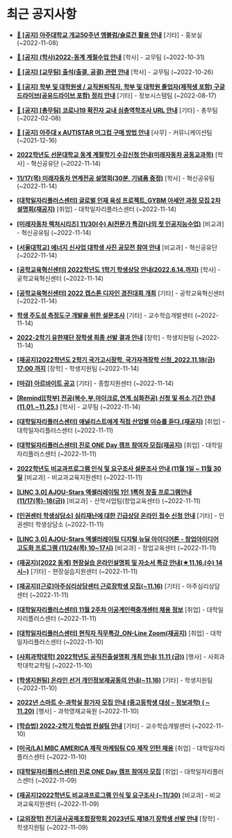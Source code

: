 # 최근 공지사항

* **[📌 [공지] 아주대학교 개교50주년 엠블럼/슬로건 활용 안내](http://ajou.ac.kr/kr/ajou/notice.do?mode=view&amp;articleNo=206180&amp;article.offset=0&amp;articleLimit=30)**
 [기타] - 홍보실 (~2022-11-08)

* **[📌 [공지] (학사)2022-동계 계절수업 안내](http://ajou.ac.kr/kr/ajou/notice.do?mode=view&amp;articleNo=205702&amp;article.offset=0&amp;articleLimit=30)**
 [학사] - 교무팀 (~2022-10-31)

* **[📌 [공지] [교무팀] 출석(출결, 공결) 관련 안내](http://ajou.ac.kr/kr/ajou/notice.do?mode=view&amp;articleNo=205552&amp;article.offset=0&amp;articleLimit=30)**
 [학사] - 교무팀 (~2022-10-26)

* **[📌 [공지] 학부 및 대학원생 / 교직원퇴직자, 학부 및 대학원 졸업자(제적생 포함) 구글드라이브(공유드라이브 포함) 정리 안내](http://ajou.ac.kr/kr/ajou/notice.do?mode=view&amp;articleNo=202858&amp;article.offset=0&amp;articleLimit=30)**
 [기타] - 정보시스템팀 (~2022-08-17)

* **[📌 [공지] [총무팀] 코로나19 확진자 교내 심층역학조사 URL 안내](http://ajou.ac.kr/kr/ajou/notice.do?mode=view&amp;articleNo=180493&amp;article.offset=0&amp;articleLimit=30)**
 [기타] - 총무팀 (~2022-02-08)

* **[📌 [공지] 아주대 x AUTISTAR 머그컵 구매 방법 안내](http://ajou.ac.kr/kr/ajou/notice.do?mode=view&amp;articleNo=147976&amp;article.offset=0&amp;articleLimit=30)**
 [사무] - 커뮤니케이션팀 (~2021-12-16)

* **[2022학년도 선문대학교 동계 계절학기 수강신청 안내(미래자동차 공동교과목)](http://ajou.ac.kr/kr/ajou/notice.do?mode=view&amp;articleNo=206445&amp;article.offset=0&amp;articleLimit=30)**
 [학사] - 혁신공유단 (~2022-11-14)

* **[11/17(목) 미래자동차 연계전공 설명회(30분, 기념품 증정)](http://ajou.ac.kr/kr/ajou/notice.do?mode=view&amp;articleNo=206437&amp;article.offset=0&amp;articleLimit=30)**
 [학사] - 혁신공유팀 (~2022-11-14)

* **[[대학일자리플러스센터] 글로벌 인재 육성 프로젝트_GYBM 아세안 과정 모집 2차 설명회(재공지)](http://ajou.ac.kr/kr/ajou/notice.do?mode=view&amp;articleNo=206436&amp;article.offset=0&amp;articleLimit=30)**
 [취업] - 대학일자리플러스센터 (~2022-11-14)

* **[[미래자동차 렉처시리즈] 11/30(수) AI전문가 특강(나의 첫 인공지능수업)](http://ajou.ac.kr/kr/ajou/notice.do?mode=view&amp;articleNo=206432&amp;article.offset=0&amp;articleLimit=30)**
 [비교과] - 혁신공유팀 (~2022-11-14)

* **[[서울대학교] 에너지 신사업 대학생 사진 공모전 참여 안내](http://ajou.ac.kr/kr/ajou/notice.do?mode=view&amp;articleNo=206431&amp;article.offset=0&amp;articleLimit=30)**
 [비교과] - 혁신공유단 (~2022-11-14)

* **[[공학교육혁신센터] 2022학년도 1학기 학생상담 안내(2022.6.14.까지)](http://ajou.ac.kr/kr/ajou/notice.do?mode=view&amp;articleNo=206423&amp;article.offset=0&amp;articleLimit=30)**
 [학사] - 공학교육혁신센터 (~2022-11-14)

* **[[공학교육혁신센터] 2022 캡스톤 디자인 경진대회 개최](http://ajou.ac.kr/kr/ajou/notice.do?mode=view&amp;articleNo=206422&amp;article.offset=0&amp;articleLimit=30)**
 [기타] - 공학교육혁신센터 (~2022-11-14)

* **[학생 주도성 측정도구 개발을 위한 설문조사](http://ajou.ac.kr/kr/ajou/notice.do?mode=view&amp;articleNo=206416&amp;article.offset=0&amp;articleLimit=30)**
 [기타] - 교수학습개발센터 (~2022-11-14)

* **[2022-2학기 유한재단 장학생 최종 선발 결과 안내](http://ajou.ac.kr/kr/ajou/notice.do?mode=view&amp;articleNo=206411&amp;article.offset=0&amp;articleLimit=30)**
 [장학] - 학생지원팀 (~2022-11-14)

* **[[재공지]2022학년도 2학기 국가고시장학, 국가자격장학 신청_2022.11.18(금) 17:00 까지](http://ajou.ac.kr/kr/ajou/notice.do?mode=view&amp;articleNo=206409&amp;article.offset=0&amp;articleLimit=30)**
 [장학] - 학생지원팀 (~2022-11-14)

* **[[마감] 아르바이트 공고](http://ajou.ac.kr/kr/ajou/notice.do?mode=view&amp;articleNo=206408&amp;article.offset=0&amp;articleLimit=30)**
 [기타] - 종합지원센터 (~2022-11-14)

* **[[Remind][학부] 전공(복수,부,마이크로,연계,심화전공) 신청 및 취소 기간 안내 (11.01.~11.25.)](http://ajou.ac.kr/kr/ajou/notice.do?mode=view&amp;articleNo=206405&amp;article.offset=0&amp;articleLimit=30)**
 [학사] - 교무팀 (~2022-11-14)

* **[[대학일자리플러스센터] 애널리스트에게 직접 산업별 이슈를 듣다.(재공지)](http://ajou.ac.kr/kr/ajou/notice.do?mode=view&amp;articleNo=206345&amp;article.offset=0&amp;articleLimit=30)**
 [취업] - 대학일자리플러스센터 (~2022-11-11)

* **[[대학일자리플러스센터] 진로 ONE Day 캠프 참여자 모집(재공지)](http://ajou.ac.kr/kr/ajou/notice.do?mode=view&amp;articleNo=206344&amp;article.offset=0&amp;articleLimit=30)**
 [취업] - 대학일자리플러스센터 (~2022-11-11)

* **[2022학년도 비교과프로그램 인식 및 요구조사 설문조사 안내 (11월 1일 ~ 11월 30일](http://ajou.ac.kr/kr/ajou/notice.do?mode=view&amp;articleNo=206342&amp;article.offset=0&amp;articleLimit=30)**
 [비교과] - 비교과교육지원센터 (~2022-11-11)

* **[[LINC 3.0] AJOU-Stars 액셀러레이팅 1인 1특허 창출 프로그램안내(11/17(목)-18(금))](http://ajou.ac.kr/kr/ajou/notice.do?mode=view&amp;articleNo=206333&amp;article.offset=0&amp;articleLimit=30)**
 [비교과] - 산학사업팀(창업교육센터) (~2022-11-11)

* **[[인권센터 학생상담소] 심리재난에 대한 긴급상담 온라인 접수 신청 안내](http://ajou.ac.kr/kr/ajou/notice.do?mode=view&amp;articleNo=206332&amp;article.offset=0&amp;articleLimit=30)**
 [기타] - 인권센터 학생상담소 (~2022-11-11)

* **[[LINC 3.0] AJOU-Stars 엑셀러레이팅 디지털 뉴딜 아이디어톤 - 창업아이디어 고도화 프로그램 (11/24(목) 10~17시)](http://ajou.ac.kr/kr/ajou/notice.do?mode=view&amp;articleNo=206329&amp;article.offset=0&amp;articleLimit=30)**
 [비교과] - 창업교육센터 (~2022-11-11)

* **[(재공지)[2022 동계] 현장실습 온라인설명회 및 자소서 특강 안내(★11.16.(수) 14시~)](http://ajou.ac.kr/kr/ajou/notice.do?mode=view&amp;articleNo=206325&amp;article.offset=0&amp;articleLimit=30)**
 [기타] - 현장실습지원센터 (~2022-11-11)

* **[[재공지][근로]아주심리상담센터 근로장학생 모집(~11.16)](http://ajou.ac.kr/kr/ajou/notice.do?mode=view&amp;articleNo=206319&amp;article.offset=0&amp;articleLimit=30)**
 [기타] - 아주심리상담센터 (~2022-11-11)

* **[[대학일자리플러스센터] 11월 2주차 이공계인력중개센터 채용 정보](http://ajou.ac.kr/kr/ajou/notice.do?mode=view&amp;articleNo=206316&amp;article.offset=0&amp;articleLimit=30)**
 [취업] - 대학일자리플러스센터 (~2022-11-11)

* **[[대학일자리플러스센터] 현직자 직무특강_ON-Line Zoom(재공지)](http://ajou.ac.kr/kr/ajou/notice.do?mode=view&amp;articleNo=206312&amp;article.offset=0&amp;articleLimit=30)**
 [취업] - 대학일자리플러스센터 (~2022-11-10)

* **[[사회과학대학] 2022학년도 공직진출설명회 개최 안내( 11.11 (금))](http://ajou.ac.kr/kr/ajou/notice.do?mode=view&amp;articleNo=206303&amp;article.offset=0&amp;articleLimit=30)**
 [행사] - 사회과학대학교학팀 (~2022-11-10)

* **[[학생지원팀] 온라인 선거 개인정보제공동의 안내(~11.16)](http://ajou.ac.kr/kr/ajou/notice.do?mode=view&amp;articleNo=206301&amp;article.offset=0&amp;articleLimit=30)**
 [기타] - 학생지원팀 (~2022-11-10)

* **[2022년 스마트 수·과학실 참가자 모집 안내 (중고등학생 대상 – 정보과학) ( ~ 11.20)](http://ajou.ac.kr/kr/ajou/notice.do?mode=view&amp;articleNo=206300&amp;article.offset=0&amp;articleLimit=30)**
 [행사] - 과학영재교육원 (~2022-11-10)

* **[[학습법] 2022-2학기 학습법 컨설팅 안내](http://ajou.ac.kr/kr/ajou/notice.do?mode=view&amp;articleNo=206283&amp;article.offset=0&amp;articleLimit=30)**
 [기타] - 교수학습개발센터 (~2022-11-10)

* **[[미국/LA] MBC AMERICA 제작 마케팅팀 CG 제작 인턴 채용](http://ajou.ac.kr/kr/ajou/notice.do?mode=view&amp;articleNo=206281&amp;article.offset=0&amp;articleLimit=30)**
 [취업] - 대학일자리플러스센터 (~2022-11-10)

* **[[대학일자리플러스센터] 진로 ONE Day 캠프 참여자 모집](http://ajou.ac.kr/kr/ajou/notice.do?mode=view&amp;articleNo=206278&amp;article.offset=0&amp;articleLimit=30)**
 [취업] - 대학일자리플러스센터 (~2022-11-09)

* **[[재공지]2022학년도 비교과프로그램 인식 및 요구조사 (~11/30)](http://ajou.ac.kr/kr/ajou/notice.do?mode=view&amp;articleNo=206277&amp;article.offset=0&amp;articleLimit=30)**
 [비교과] - 비교과교육지원센터 (~2022-11-09)

* **[[교외장학] 전기공사공제조합장학회 2023년도 제18기 장학생 선발 안내](http://ajou.ac.kr/kr/ajou/notice.do?mode=view&amp;articleNo=206274&amp;article.offset=0&amp;articleLimit=30)**
 [장학] - 학생지원팀 (~2022-11-09)
